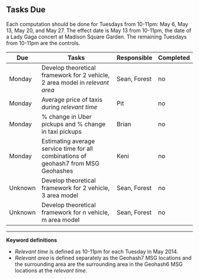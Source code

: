 <h2>Tasks Due</h2>

Each computation should be done for Tuesdays from 10-11pm: May 6, May 13, May 20, and May 27. The effect date is May 13 from 10-11pm, the date of a Lady Gaga concert at Madison Square Garden. The remaining Tuesdays from 10-11pm are the controls.

| Due | Tasks | Responsible | Completed |
| ------------- | ------------- | ------------- | -------------|
| Monday | Develop theoretical framework for 2 vehicle, 2 area model in *relevant area* | Sean, Forest | no |
| Monday | Average price of taxis during *relevant time* | Pit | no |
| Monday | % change in Uber pickups and % change in taxi pickups | Brian | no |
| Monday | Estimating average service time for all combinations of geohash7 from MSG Geohashes | Keni | no |
| Unknown | Develop theoretical framework for 2 vehicle, 3 area model   | Sean, Forest | no |
| Unknown | Develop theoretical framework for n vehicle, m area model   | Sean, Forest | no |

---

**Keyword definitions**
- *Relevant time* is defined as 10-11pm for each Tuesday in May 2014.
- *Relevant area* is defined separately as the Geohash7 MSG locations and the surrounding area are the surrounding area in the Geohash6 MSG locations at the *relevant time*.
